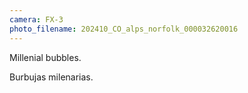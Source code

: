 ```yaml
---
camera: FX-3
photo_filename: 202410_CO_alps_norfolk_000032620016
---
```


Millenial bubbles.

Burbujas milenarias.

